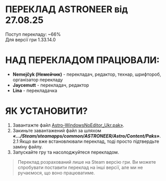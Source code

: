 # ПЕРЕКЛАД ASTRONEER від 27.08.25
Поступ перекладу: ~66% \
Для версії гри 1.33.14.0

# НАД ПЕРЕКЛАДОМ ПРАЦЮВАЛИ:
 * **Nemejčyk (Немейчик)** - перекладач, редактор, технар, шрифтороб, організатор перекладу
 * **Jaycemutt** - перекладач, редактор
 * **Lina** - перекладачка

# ЯК УСТАНОВИТИ?
1. Завантажте файл [Astro-WindowsNoEditor_Ukr.pak»](https://github.com/Dmytr0Gamer/Astroneer-Ukrainizator-by-FURSLATERS/raw/refs/heads/main/Astro-WindowsNoEditor_Ukr.pak).
2. Закиньте завантажений файл за шляхом **_«.../Steam/steamapps/common/ASTRONEER/Astro/Content/Paks»_**. \
 2.1 Якщо ви вже встановлювали переклад, тоді просто підтвердьте заміну файлу.
3. Запускайте гру та насолоджуйтеся перекладом.
> Переклад розрахований лише на Steam версію гри. Ви можете спробувати поставити переклад на інші версії, але ми не ручаємося, що воно працюватиме.
